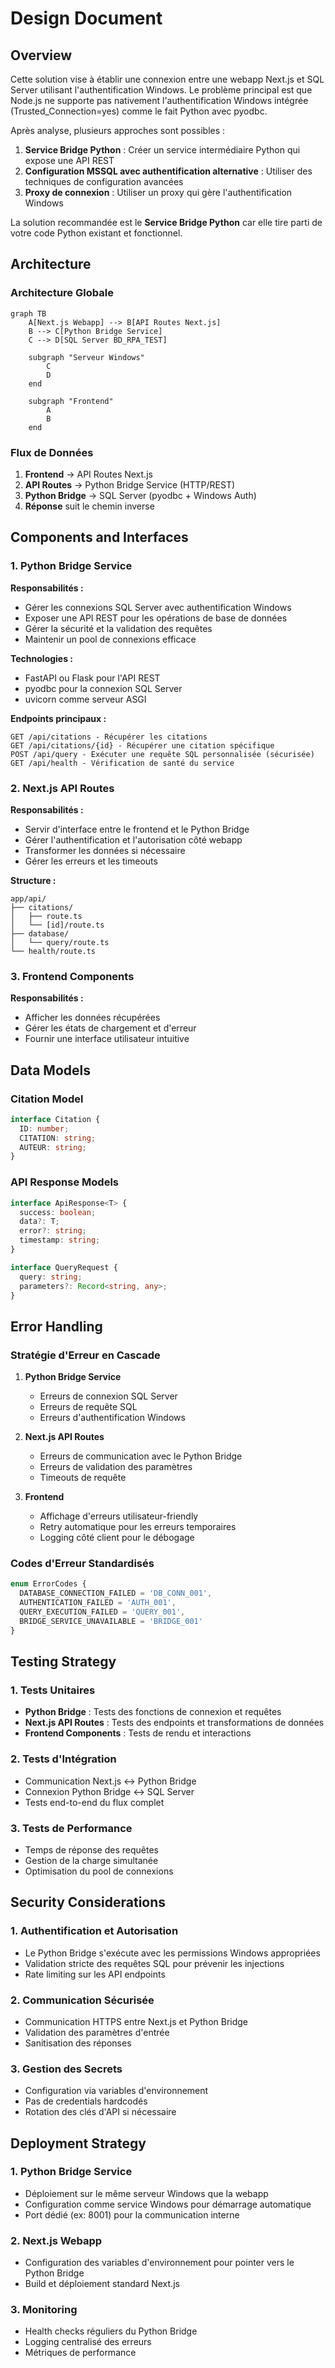 # Design Document

## Overview

Cette solution vise à établir une connexion entre une webapp Next.js et SQL Server utilisant l'authentification Windows. Le problème principal est que Node.js ne supporte pas nativement l'authentification Windows intégrée (Trusted_Connection=yes) comme le fait Python avec pyodbc.

Après analyse, plusieurs approches sont possibles :

1. **Service Bridge Python** : Créer un service intermédiaire Python qui expose une API REST
2. **Configuration MSSQL avec authentification alternative** : Utiliser des techniques de configuration avancées
3. **Proxy de connexion** : Utiliser un proxy qui gère l'authentification Windows

La solution recommandée est le **Service Bridge Python** car elle tire parti de votre code Python existant et fonctionnel.

## Architecture

### Architecture Globale

```mermaid
graph TB
    A[Next.js Webapp] --> B[API Routes Next.js]
    B --> C[Python Bridge Service]
    C --> D[SQL Server BD_RPA_TEST]
    
    subgraph "Serveur Windows"
        C
        D
    end
    
    subgraph "Frontend"
        A
        B
    end
```

### Flux de Données

1. **Frontend** → API Routes Next.js
2. **API Routes** → Python Bridge Service (HTTP/REST)
3. **Python Bridge** → SQL Server (pyodbc + Windows Auth)
4. **Réponse** suit le chemin inverse

## Components and Interfaces

### 1. Python Bridge Service

**Responsabilités :**
- Gérer les connexions SQL Server avec authentification Windows
- Exposer une API REST pour les opérations de base de données
- Gérer la sécurité et la validation des requêtes
- Maintenir un pool de connexions efficace

**Technologies :**
- FastAPI ou Flask pour l'API REST
- pyodbc pour la connexion SQL Server
- uvicorn comme serveur ASGI

**Endpoints principaux :**
```
GET /api/citations - Récupérer les citations
GET /api/citations/{id} - Récupérer une citation spécifique
POST /api/query - Exécuter une requête SQL personnalisée (sécurisée)
GET /api/health - Vérification de santé du service
```

### 2. Next.js API Routes

**Responsabilités :**
- Servir d'interface entre le frontend et le Python Bridge
- Gérer l'authentification et l'autorisation côté webapp
- Transformer les données si nécessaire
- Gérer les erreurs et les timeouts

**Structure :**
```
app/api/
├── citations/
│   ├── route.ts
│   └── [id]/route.ts
├── database/
│   └── query/route.ts
└── health/route.ts
```

### 3. Frontend Components

**Responsabilités :**
- Afficher les données récupérées
- Gérer les états de chargement et d'erreur
- Fournir une interface utilisateur intuitive

## Data Models

### Citation Model
```typescript
interface Citation {
  ID: number;
  CITATION: string;
  AUTEUR: string;
}
```

### API Response Models
```typescript
interface ApiResponse<T> {
  success: boolean;
  data?: T;
  error?: string;
  timestamp: string;
}

interface QueryRequest {
  query: string;
  parameters?: Record<string, any>;
}
```

## Error Handling

### Stratégie d'Erreur en Cascade

1. **Python Bridge Service**
   - Erreurs de connexion SQL Server
   - Erreurs de requête SQL
   - Erreurs d'authentification Windows

2. **Next.js API Routes**
   - Erreurs de communication avec le Python Bridge
   - Erreurs de validation des paramètres
   - Timeouts de requête

3. **Frontend**
   - Affichage d'erreurs utilisateur-friendly
   - Retry automatique pour les erreurs temporaires
   - Logging côté client pour le débogage

### Codes d'Erreur Standardisés
```typescript
enum ErrorCodes {
  DATABASE_CONNECTION_FAILED = 'DB_CONN_001',
  AUTHENTICATION_FAILED = 'AUTH_001',
  QUERY_EXECUTION_FAILED = 'QUERY_001',
  BRIDGE_SERVICE_UNAVAILABLE = 'BRIDGE_001'
}
```

## Testing Strategy

### 1. Tests Unitaires
- **Python Bridge** : Tests des fonctions de connexion et requêtes
- **Next.js API Routes** : Tests des endpoints et transformations de données
- **Frontend Components** : Tests de rendu et interactions

### 2. Tests d'Intégration
- Communication Next.js ↔ Python Bridge
- Connexion Python Bridge ↔ SQL Server
- Tests end-to-end du flux complet

### 3. Tests de Performance
- Temps de réponse des requêtes
- Gestion de la charge simultanée
- Optimisation du pool de connexions

## Security Considerations

### 1. Authentification et Autorisation
- Le Python Bridge s'exécute avec les permissions Windows appropriées
- Validation stricte des requêtes SQL pour prévenir les injections
- Rate limiting sur les API endpoints

### 2. Communication Sécurisée
- Communication HTTPS entre Next.js et Python Bridge
- Validation des paramètres d'entrée
- Sanitisation des réponses

### 3. Gestion des Secrets
- Configuration via variables d'environnement
- Pas de credentials hardcodés
- Rotation des clés d'API si nécessaire

## Deployment Strategy

### 1. Python Bridge Service
- Déploiement sur le même serveur Windows que la webapp
- Configuration comme service Windows pour démarrage automatique
- Port dédié (ex: 8001) pour la communication interne

### 2. Next.js Webapp
- Configuration des variables d'environnement pour pointer vers le Python Bridge
- Build et déploiement standard Next.js

### 3. Monitoring
- Health checks réguliers du Python Bridge
- Logging centralisé des erreurs
- Métriques de performance